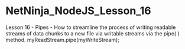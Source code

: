 # NetNinja_NodeJS_Lesson_16
Lesson 16 - Pipes - How to streamline the process of writing readable streams of data chunks to a new file via writable streams via the pipe( ) method. myReadStream.pipe(myWriteStream);
